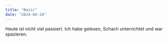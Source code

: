 ```yaml
---
title: "Basic"
date: "2024-04-24"
---
```


Heute ist nicht viel passiert. Ich habe gelesen, Schach unterrichtet und war spazieren.
